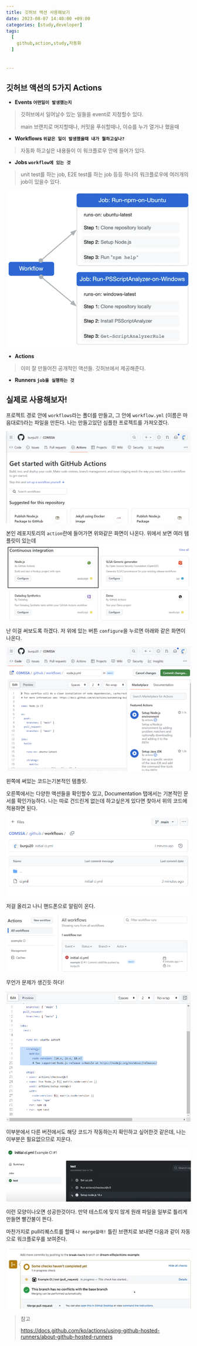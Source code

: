 ```yaml
---
title: 깃허브 액션 사용해보기
date: 2023-08-07 14:40:00 +09:00
categories: [study,developer]
tags:
  [
    github,action,study,자동화
  ]


---
```




## 깃허브 액션의 5가지 Actions

* **Events `어떤일이 발생했는지`**

> 깃허브에서 일어날수 있는 일들을 event로 지정할수 있다.
>
> main 브랜치로 머지할때나, 커밋을 푸쉬할때나, 이슈를 누가 열거나 했을때

   

* **Workflows `위같은 일이 발생했을때 내가 뭘하고싶나?`**

> 자동화 하고싶은 내용들이 이 워크플로우 안에 들어가 있다.

   

* **Jobs `workflow에 있는 것`**

> unit test를 하는 job, E2E test를 하는 job 등등 하나의 워크플로우에 여러개의 job이 있을수 있다.

![image-20230806191637850](https://raw.githubusercontent.com/bunju20/image_server/main/img_/image-20230806191637850.png)

* **Actions**

> 이미 잘 만들어진 공개적인 액션들.  깃허브에서 제공해준다.

   

* **Runners `job을 실행하는 것`**

   

## 실제로 사용해보자!

프로젝트 경로 안에 `workflows`라는 폴더를 만들고, 그 안에 `workflow.yml` (이름은 마음대로!)라는 파일을 만든다. 나는 만들고있던 심플한 프로젝트를 가져오겠다.

![image-20230806223637101](https://raw.githubusercontent.com/bunju20/image_server/main/img_/image-20230806223637101.png)

본인 레포지토리의 `action`란에 들어가면 위와같은 화면이 나온다. 위에서 보면 여러 템플릿이 있는데
![image-20230806224520629](https://raw.githubusercontent.com/bunju20/image_server/main/img_/image-20230806224520629.png)

난 이걸 써보도록 하겠다. 저 위에 있는 버튼 `configure`을 누르면 아래와 같은 화면이 나온다.

![image-20230806224633314](https://raw.githubusercontent.com/bunju20/image_server/main/img_/image-20230806224633314.png)

왼쪽에 써있는 코드는기본적인 템플릿.

오른쪽에서는 다양한 액션들을 확인할수 있고, Documentation 탭에서는 기본적인 문서를 확인가능하다. 나는 따로 건드린게 없는데 하고싶은게 있다면 찾아서 위의 코드에 적용하면 된다.

![image-20230807162626829](https://raw.githubusercontent.com/bunju20/image_server/main/img_/image-20230807162626829.png)

저걸 올리고 나니 핸드폰으로 알림이 온다. 

![image-20230807162741142](https://raw.githubusercontent.com/bunju20/image_server/main/img_/image-20230807162741142.png)

무언가 문제가 생긴듯 하다!

![image-20230807162945820](https://raw.githubusercontent.com/bunju20/image_server/main/img_/image-20230807162945820.png)

이부분에서 다른 버전에서도 해당 코드가 작동하는지 확인하고 싶어한것 같은데, 나는 이부분은 필요없으므로 지운다.

![image-20230807175052471](https://raw.githubusercontent.com/bunju20/image_server/main/img_/image-20230807175052471.png)

이런 모양이나오면 성공한것이다. 만약 테스트에 맞지 않게 원래 파일을 일부로 틀리게 만들면 빨간불이 뜬다.

마찬가지로 pull리퀘스트를 할때 `나 merge할래!`  틀린 브랜치로 보내면 다음과 같이 자동으로 워크플로우를 보여준다.

![image-20230807175437909](https://raw.githubusercontent.com/bunju20/image_server/main/img_/image-20230807175437909.png)

   

   



> 참고
>
> https://docs.github.com/ko/actions/using-github-hosted-runners/about-github-hosted-runners

